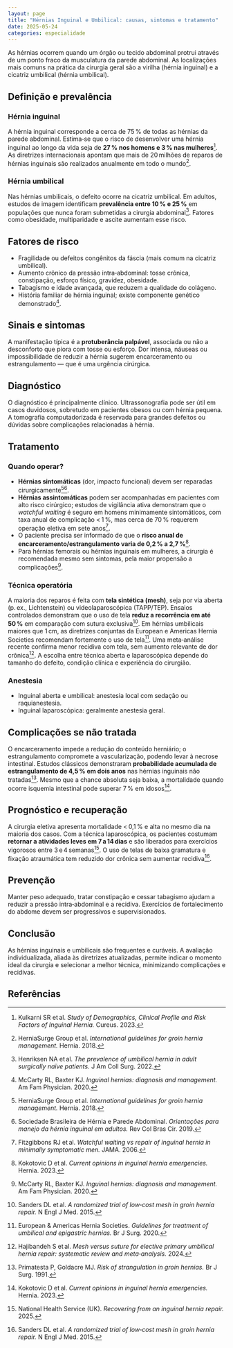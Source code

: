 ```yaml
---
layout: page
title: "Hérnias Inguinal e Umbilical: causas, sintomas e tratamento"
date: 2025-05-24
categories: especialidade
---
```


As hérnias ocorrem quando um órgão ou tecido abdominal protrui através de um ponto fraco da musculatura da parede abdominal. As localizações mais comuns na prática da cirurgia geral são a virilha (hérnia inguinal) e a cicatriz umbilical (hérnia umbilical).

## Definição e prevalência

### Hérnia inguinal

A hérnia inguinal corresponde a cerca de 75 % de todas as hérnias da parede abdominal. Estima‑se que o risco de desenvolver uma hérnia inguinal ao longo da vida seja de **27 % nos homens e 3 % nas mulheres**[^risk2019]. As diretrizes internacionais apontam que mais de 20 milhões de reparos de hérnias inguinais são realizados anualmente em todo o mundo[^ehs2018].

### Hérnia umbilical

Nas hérnias umbilicais, o defeito ocorre na cicatriz umbilical. Em adultos, estudos de imagem identificam **prevalência entre 10 % e 25 %** em populações que nunca foram submetidas a cirurgia abdominal[^umb-prev2022]. Fatores como obesidade, multiparidade e ascite aumentam esse risco.

## Fatores de risco

- Fragilidade ou defeitos congênitos da fáscia (mais comum na cicatriz umbilical).
- Aumento crônico da pressão intra‑abdominal: tosse crônica, constipação, esforço físico, gravidez, obesidade.
- Tabagismo e idade avançada, que reduzem a qualidade do colágeno.
- História familiar de hérnia inguinal; existe componente genético demonstrado[^aafp2020].

## Sinais e sintomas

A manifestação típica é a **protuberância palpável**, associada ou não a desconforto que piora com tosse ou esforço. Dor intensa, náuseas ou impossibilidade de reduzir a hérnia sugerem encarceramento ou estrangulamento — que é uma urgência cirúrgica.

## Diagnóstico

O diagnóstico é principalmente clínico. Ultrassonografia pode ser útil em casos duvidosos, sobretudo em pacientes obesos ou com hérnia pequena. A tomografia computadorizada é reservada para grandes defeitos ou dúvidas sobre complicações relacionadas à hérnia.

## Tratamento

### Quando operar?

- **Hérnias sintomáticas** (dor, impacto funcional) devem ser reparadas cirurgicamente[^ehs2018][^sbh2019].
- **Hérnias assintomáticas** podem ser acompanhadas em pacientes com alto risco cirúrgico; estudos de vigilância ativa demonstram que o _watchful waiting_ é seguro em homens minimamente sintomáticos, com taxa anual de complicação < 1 %, mas cerca de 70 % requerem operação eletiva em sete anos[^watchful2006].
- O paciente precisa ser informado de que o **risco anual de encarceramento/estrangulamento varia de 0,2 % a 2,7 %**[^strang2023].
- Para hérnias femorais ou hérnias inguinais em mulheres, a cirurgia é recomendada mesmo sem sintomas, pela maior propensão a complicações[^aafp2020].

### Técnica operatória

A maioria dos reparos é feita com **tela sintética (mesh)**, seja por via aberta (p. ex., Lichtenstein) ou videolaparoscópica (TAPP/TEP). Ensaios controlados demonstram que o uso de tela **reduz a recorrência em até 50 %** em comparação com sutura exclusiva[^mesh-nejm2015]. Em hérnias umbilicais maiores que 1 cm, as diretrizes conjuntas da European e Americas Hernia Societies recomendam fortemente o uso de tela[^ehs-umb2020]. Uma meta‑análise recente confirma menor recidiva com tela, sem aumento relevante de dor crônica[^mesh-umb2024]. A escolha entre técnica aberta e laparoscópica depende do tamanho do defeito, condição clínica e experiência do cirurgião.

### Anestesia

- Inguinal aberta e umbilical: anestesia local com sedação ou raquianestesia.
- Inguinal laparoscópica: geralmente anestesia geral.

## Complicações se não tratada

O encarceramento impede a redução do conteúdo herniário; o estrangulamento compromete a vascularização, podendo levar à necrose intestinal. Estudos clássicos demonstraram **probabilidade acumulada de estrangulamento de 4,5 % em dois anos** nas hérnias inguinais não tratadas[^strang1991]. Mesmo que a chance absoluta seja baixa, a mortalidade quando ocorre isquemia intestinal pode superar 7 % em idosos[^strang2023].

## Prognóstico e recuperação

A cirurgia eletiva apresenta mortalidade < 0,1 % e alta no mesmo dia na maioria dos casos. Com a técnica laparoscópica, os pacientes costumam **retornar a atividades leves em 7 a 14 dias** e são liberados para exercícios vigorosos entre 3 e 4 semanas[^nhs2025]. O uso de telas de baixa gramatura e fixação atraumática tem reduzido dor crônica sem aumentar recidiva[^mesh-nejm2015].

## Prevenção

Manter peso adequado, tratar constipação e cessar tabagismo ajudam a reduzir a pressão intra‑abdominal e a recidiva. Exercícios de fortalecimento do abdome devem ser progressivos e supervisionados.

## Conclusão

As hérnias inguinais e umbilicais são frequentes e curáveis. A avaliação individualizada, aliada às diretrizes atualizadas, permite indicar o momento ideal da cirurgia e selecionar a melhor técnica, minimizando complicações e recidivas.

## Referências

[^ehs2018]: HerniaSurge Group et al. _International guidelines for groin hernia management._ Hernia. 2018.
[^sbh2019]: Sociedade Brasileira de Hérnia e Parede Abdominal. _Orientações para manejo da hérnia inguinal em adultos._ Rev Col Bras Cir. 2019.
[^risk2019]: Kulkarni SR et al. _Study of Demographics, Clinical Profile and Risk Factors of Inguinal Hernia._ Cureus. 2023.
[^umb-prev2022]: Henriksen NA et al. _The prevalence of umbilical hernia in adult surgically naïve patients._ J Am Coll Surg. 2022.
[^ehs-umb2020]: European & Americas Hernia Societies. _Guidelines for treatment of umbilical and epigastric hernias._ Br J Surg. 2020.
[^strang2023]: Kokotovic D et al. _Current opinions in inguinal hernia emergencies._ Hernia. 2023.
[^strang1991]: Primatesta P, Goldacre MJ. _Risk of strangulation in groin hernias._ Br J Surg. 1991.
[^watchful2006]: Fitzgibbons RJ et al. _Watchful waiting vs repair of inguinal hernia in minimally symptomatic men._ JAMA. 2006.
[^mesh-nejm2015]: Sanders DL et al. _A randomized trial of low‑cost mesh in groin hernia repair._ N Engl J Med. 2015.
[^mesh-umb2024]: Hajibandeh S et al. _Mesh versus suture for elective primary umbilical hernia repair: systematic review and meta‑analysis._ 2024.
[^aafp2020]: McCarty RL, Baxter KJ. _Inguinal hernias: diagnosis and management._ Am Fam Physician. 2020.
[^nhs2025]: National Health Service (UK). _Recovering from an inguinal hernia repair._ 2025.
